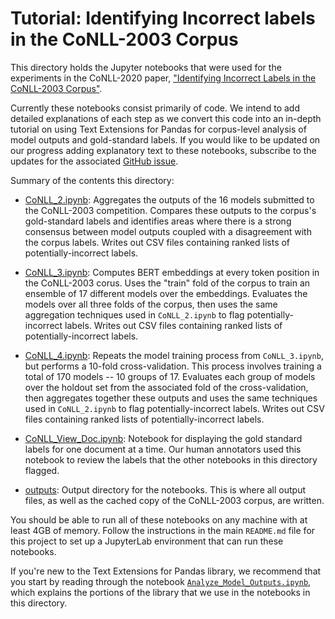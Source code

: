# Tutorial: Identifying Incorrect labels in the CoNLL-2003 Corpus

This directory holds the Jupyter notebooks that were used for the experiments
in the CoNLL-2020 paper, ["Identifying Incorrect Labels in the CoNLL-2003 Corpus"](https://www.aclweb.org/anthology/2020.conll-1.16/).

Currently these notebooks consist primarily of code. We intend to add detailed explanations 
of each step as we convert this code into an in-depth tutorial on using Text Extensions
for Pandas for corpus-level analysis of model outputs and gold-standard labels.
If you would like to be updated on our progress adding explanatory text to these notebooks, 
subscribe to the updates for the associated [GitHub issue](https://github.com/CODAIT/text-extensions-for-pandas/issues/148).

Summary of the contents this directory:

* [CoNLL_2.ipynb](CoNLL_2.ipynb): Aggregates the outputs of the 16 models submitted to the CoNLL-2003 competition. Compares these outputs to the corpus's gold-standard labels and identifies areas where there is a strong consensus between model outputs coupled with a disagreement with the corpus labels. Writes out CSV files containing ranked lists of potentially-incorrect labels.

* [CoNLL_3.ipynb](CoNLL_3.ipynb): Computes BERT embeddings at every token position in the CoNLL-2003 corus. Uses the "train" fold of the corpus to train an ensemble of 17 different models over the embeddings. Evaluates the models over all three folds of the corpus, then uses the same aggregation techniques used in `CoNLL_2.ipynb` to flag potentially-incorrect labels. Writes out CSV files containing ranked lists of potentially-incorrect labels.

* [CoNLL_4.ipynb](CoNLL_4.ipynb): Repeats the model training process from `CoNLL_3.ipynb`, but performs a 10-fold cross-validation. This process involves training a total of 170 models -- 10 groups of 17. Evaluates each group of models over the holdout set from the associated fold of the cross-validation, then aggregates together these outputs and uses the same techniques used in `CoNLL_2.ipynb` to flag potentially-incorrect labels. Writes out CSV files containing ranked lists of potentially-incorrect labels.

* [CoNLL_View_Doc.ipynb](CoNLL_View_Doc.ipynb): Notebook for displaying the gold standard labels for one document at a time. Our human annotators used this notebook to review the labels that the other notebooks in this directory flagged.

* [outputs](outputs): Output directory for the notebooks. This is where all output files, as well as the cached copy of the CoNLL-2003 corpus, are written.

You should be able to run all of these notebooks on any machine with at least 4GB of memory. Follow the instructions in the main `README.md` file for this project to set up a JupyterLab environment that can run these notebooks.

If you're new to the Text Extensions for Pandas library, we recommend that you start
by reading through the notebook [`Analyze_Model_Outputs.ipynb`](https://github.com/CODAIT/text-extensions-for-pandas/blob/master/notebooks/Analyze_Model_Outputs.ipynb), which explains the 
portions of the library that we use in the notebooks in this directory.
